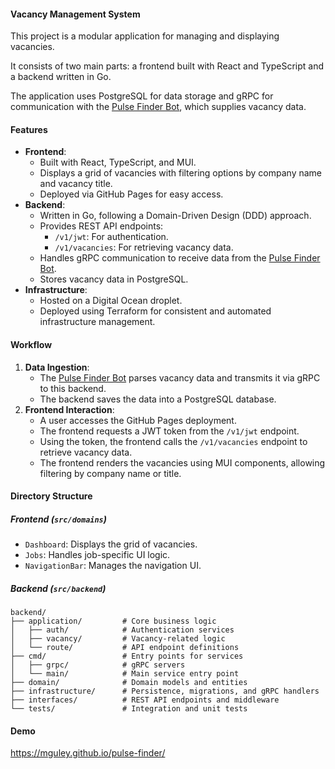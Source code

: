 #### Vacancy Management System

This project is a modular application for managing and displaying vacancies. 

It consists of two main parts: a frontend built with React and TypeScript and a backend written in Go. 

The application uses PostgreSQL for data storage and gRPC for communication with the [Pulse Finder Bot](https://github.com/mguley/pulse-finder-bot), which supplies vacancy data.

#### Features
- **Frontend**:
  - Built with React, TypeScript, and MUI.
  - Displays a grid of vacancies with filtering options by company name and vacancy title.
  - Deployed via GitHub Pages for easy access.
- **Backend**:
  - Written in Go, following a Domain-Driven Design (DDD) approach.
  - Provides REST API endpoints:
    - `/v1/jwt`: For authentication.
    - `/v1/vacancies`: For retrieving vacancy data.
  - Handles gRPC communication to receive data from the [Pulse Finder Bot](https://github.com/mguley/pulse-finder-bot).
  - Stores vacancy data in PostgreSQL.
- **Infrastructure**:
  - Hosted on a Digital Ocean droplet.
  - Deployed using Terraform for consistent and automated infrastructure management.
 
#### Workflow

1. **Data Ingestion**:
   - The [Pulse Finder Bot](https://github.com/mguley/pulse-finder-bot) parses vacancy data and transmits it via gRPC to this backend.
   - The backend saves the data into a PostgreSQL database.
2. **Frontend Interaction**:
   - A user accesses the GitHub Pages deployment.
   - The frontend requests a JWT token from the `/v1/jwt` endpoint.
   - Using the token, the frontend calls the `/v1/vacancies` endpoint to retrieve vacancy data.
   - The frontend renders the vacancies using MUI components, allowing filtering by company name or title.

#### Directory Structure

##### Frontend (`src/domains`)
- `Dashboard`: Displays the grid of vacancies.
- `Jobs`: Handles job-specific UI logic.
- `NavigationBar`: Manages the navigation UI.

##### Backend (`src/backend`)
```
backend/
├── application/         # Core business logic
│   ├── auth/            # Authentication services
│   ├── vacancy/         # Vacancy-related logic
│   └── route/           # API endpoint definitions
├── cmd/                 # Entry points for services
│   ├── grpc/            # gRPC servers
│   └── main/            # Main service entry point
├── domain/              # Domain models and entities
├── infrastructure/      # Persistence, migrations, and gRPC handlers
├── interfaces/          # REST API endpoints and middleware
└── tests/               # Integration and unit tests
```

#### Demo

https://mguley.github.io/pulse-finder/
